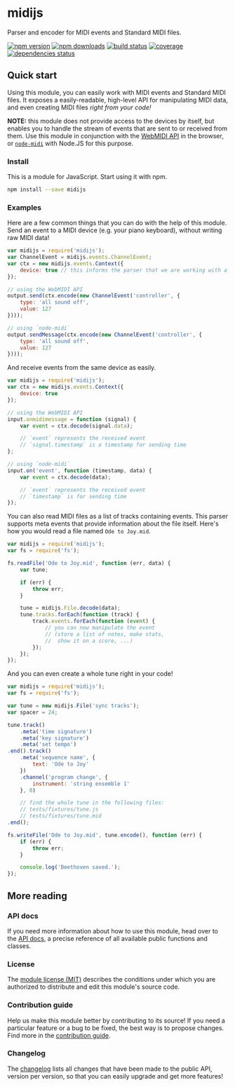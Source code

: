 # midijs

Parser and encoder for MIDI events and Standard MIDI files.

[![npm version](https://img.shields.io/npm/v/midijs.svg?style=flat-square)](https://www.npmjs.com/package/midijs)
[![npm downloads](https://img.shields.io/npm/dm/midijs.svg?style=flat-square)](https://www.npmjs.com/package/midijs)
[![build status](https://img.shields.io/travis/MattouFP/midijs.svg?style=flat-square)](https://travis-ci.org/MattouFP/midijs)
[![coverage](https://img.shields.io/coveralls/MattouFP/midijs.svg?style=flat-square)](https://coveralls.io/github/MattouFP/midijs)
[![dependencies status](http://img.shields.io/david/mattoufp/midijs.svg?style=flat-square)](https://david-dm.org/MattouFP/midijs)

## Quick start

Using this module, you can easily work with
MIDI events and Standard MIDI files. It exposes
a easily-readable, high-level API for manipulating
MIDI data, and even creating MIDI files
_right from your code!_

**NOTE:** this module does not provide access to the devices by itself,
but enables you to handle the stream of events that are sent
to or received from them. Use this module in conjunction with the
[WebMIDI API](http://www.w3.org/TR/webmidi/) in the browser,
or [`node-midi`](http://npmjs.com/package/midi) with Node.JS for this purpose.

### Install

This is a module for JavaScript. Start using it with npm.

```sh
npm install --save midijs
```

### Examples

Here are a few common things that you can do with the help of this module.  
Send an event to a MIDI device (e.g. your piano keyboard), without
writing raw MIDI data!

```js
var midijs = require('midijs');
var ChannelEvent = midijs.events.ChannelEvent;
var ctx = new midijs.events.Context({
    device: true // this informs the parser that we are working with a device
});

// using the WebMIDI API
output.send(ctx.encode(new ChannelEvent('controller', {
    type: 'all sound off',
    value: 127
})));

// using `node-midi`
output.sendMessage(ctx.encode(new ChannelEvent('controller', {
    type: 'all sound off',
    value: 127
})));
```

And receive events from the same device as easily.

```js
var midijs = require('midijs');
var ctx = new midijs.events.Context({
    device: true
});

// using the WebMIDI API
input.onmidimessage = function (signal) {
    var event = ctx.decode(signal.data);

    // `event` represents the received event
    // `signal.timestamp` is a timestamp for sending time
};

// using `node-midi`
input.on('event', function (timestamp, data) {
    var event = ctx.decode(data);

    // `event` represents the received event
    // `timestamp` is for sending time
});
```

You can also read MIDI files as a list of tracks containing events.
This parser supports meta events that provide information about the
file itself. Here's how you would read a file named `Ode to Joy.mid`.

```js
var midijs = require('midijs');
var fs = require('fs');

fs.readFile('Ode to Joy.mid', function (err, data) {
    var tune;

    if (err) {
        throw err;
    }

    tune = midijs.File.decode(data);
    tune.tracks.forEach(function (track) {
        track.events.forEach(function (event) {
            // you can now manipulate the event
            // (store a list of notes, make stats,
            //  show it on a score, ...)
        });
    });
});
```

And you can even create a whole tune right in your code!

```js
var midijs = require('midijs');
var fs = require('fs');

var tune = new midijs.File('sync tracks');
var spacer = 24;

tune.track()
    .meta('time signature')
    .meta('key signature')
    .meta('set tempo')
.end().track()
    .meta('sequence name', {
        text: 'Ode to Joy'
    })
    .channel('program change', {
        instrument: 'string ensemble 1'
    }, 0)

    // find the whole tune in the following files:
    // tests/fixtures/tune.js
    // tests/fixtures/tune.mid
.end();

fs.writeFile('Ode to Joy.mid', tune.encode(), function (err) {
    if (err) {
        throw err;
    }

    console.log('Beethoven saved.');
});
```

## More reading

### API docs

If you need more information about how to
use this module, head over to the
[API docs](http://matteodelabre.me/midijs),
a precise reference of all available
public functions and classes.

### License

The [module license (MIT)](LICENSE.md) describes
the conditions under which you are authorized
to distribute and edit this module's source code.

### Contribution guide

Help us make this module better by contributing
to its source! If you need a particular feature
or a bug to be fixed, the best way is to
propose changes. Find more in the
[contribution guide](CONTRIBUTING.md).

### Changelog

The [changelog](CHANGELOG.md) lists all changes
that have been made to the public API, version per
version, so that you can easily upgrade and get
more features!
